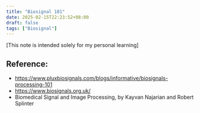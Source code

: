 ```yaml
---
title: "Biosignal 101"
date: 2025-02-15T22:23:52+08:00
draft: false
tags: ["Biosignal"]
---
```


[This note is intended solely for my personal learning]

## Reference:
- https://www.pluxbiosignals.com/blogs/informative/biosignals-processing-101
- https://www.biosignals.org.uk/
- Biomedical Signal and Image Processing, by Kayvan Najarian and Robert Splinter